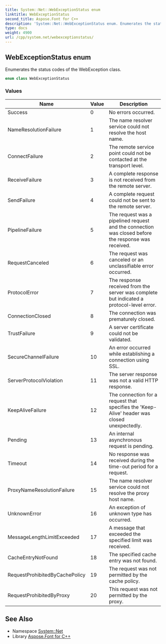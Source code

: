 ```yaml
---
title: System::Net::WebExceptionStatus enum
linktitle: WebExceptionStatus
second_title: Aspose.Font for C++
description: 'System::Net::WebExceptionStatus enum. Enumerates the status codes of the WebException class in C++.'
type: docs
weight: 4900
url: /cpp/system.net/webexceptionstatus/
---
```

## WebExceptionStatus enum


Enumerates the status codes of the WebException class.

```cpp
enum class WebExceptionStatus
```

### Values

| Name | Value | Description |
| --- | --- | --- |
| Success | 0 | No errors occurred. |
| NameResolutionFailure | 1 | The name resolver service could not resolve the host name. |
| ConnectFailure | 2 | The remote service point could not be contacted at the transport level. |
| ReceiveFailure | 3 | A complete response is not received from the remote server. |
| SendFailure | 4 | A complete request could not be sent to the remote server. |
| PipelineFailure | 5 | The request was a pipelined request and the connection was closed before the response was received. |
| RequestCanceled | 6 | The request was canceled or an unclassifiable error occurred. |
| ProtocolError | 7 | The response received from the server was complete but indicated a protocol-level error. |
| ConnectionClosed | 8 | The connection was prematurely closed. |
| TrustFailure | 9 | A server certificate could not be validated. |
| SecureChannelFailure | 10 | An error occurred while establishing a connection using SSL. |
| ServerProtocolViolation | 11 | The server response was not a valid HTTP response. |
| KeepAliveFailure | 12 | The connection for a request that specifies the 'Keep-Alive' header was closed unexpectedly. |
| Pending | 13 | An internal asynchronous request is pending. |
| Timeout | 14 | No response was received during the time-out period for a request. |
| ProxyNameResolutionFailure | 15 | The name resolver service could not resolve the proxy host name. |
| UnknownError | 16 | An exception of unknown type has occurred. |
| MessageLengthLimitExceeded | 17 | A message that exceeded the specified limit was received. |
| CacheEntryNotFound | 18 | The specified cache entry was not found. |
| RequestProhibitedByCachePolicy | 19 | The request was not permitted by the cache policy. |
| RequestProhibitedByProxy | 20 | This request was not permitted by the proxy. |

## See Also

* Namespace [System::Net](../)
* Library [Aspose.Font for C++](../../)
